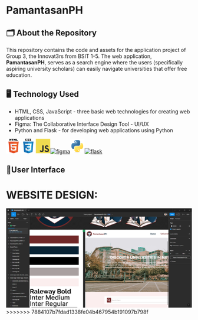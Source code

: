 # PamantasanPH

## 🗂️ About the Repository

This repository contains the code and assets for the application project of Group 3, the Innovat3rs from BSIT 1-5. The web application, **PamantasanPH**, serves as a search engine where the users (specifically aspiring university scholars) can easily navigate universities that offer free education.

## 🖥️ Technology Used

- HTML, CSS, JavaScript - three basic web technologies for creating web applications
- Figma: The Collaborative Interface Design Tool - UI/UX
- Python and Flask - for developing web applications using Python
<p align="left"><a href="https://www.w3.org/html/" target="_blank" rel="noreferrer"><img src="https://raw.githubusercontent.com/devicons/devicon/master/icons/html5/html5-original-wordmark.svg" alt="html5" width="40" height="40"/></a><a href="https://www.w3schools.com/css/" target="_blank" rel="noreferrer"><img src="https://raw.githubusercontent.com/devicons/devicon/master/icons/css3/css3-original-wordmark.svg" alt="css3" width="40" height="40"/></a><a href="https://developer.mozilla.org/en-US/docs/Web/JavaScript" target="_blank" rel="noreferrer"><img src="https://raw.githubusercontent.com/devicons/devicon/master/icons/javascript/javascript-original.svg" alt="javascript" width="40" height="40"/></a><a href="https://www.figma.com/" target="_blank" rel="noreferrer"><img src="https://www.vectorlogo.zone/logos/figma/figma-icon.svg" alt="figma" width="40" height="40"/></a><a href="https://www.python.org" target="_blank" rel="noreferrer"><img src="https://raw.githubusercontent.com/devicons/devicon/master/icons/python/python-original.svg" alt="python" width="40" height="40"/></a><a href="https://flask.palletsprojects.com/" target="_blank" rel="noreferrer"><img src="https://www.vectorlogo.zone/logos/pocoo_flask/pocoo_flask-icon.svg" alt="flask" width="40" height="40"/></a></p>

## 📱User Interface
**WEBSITE DESIGN:**
=======
<img src="scratch/assets/gui/gui.png">
>>>>>>> 7884107b7fdad1338fe04b467954b191097b798f
